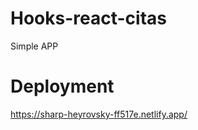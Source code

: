 # Hooks-react-citas
Simple APP
                               
# Deployment
https://sharp-heyrovsky-ff517e.netlify.app/

